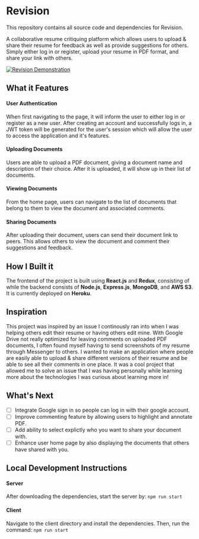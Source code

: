 # Revision

This repository contains all source code and dependencies for Revision.

A collaborative resume critiquing platform which allows users to upload &amp; share their resume for feedback as well as provide suggestions for others. Simply either log in or register, upload your resume in PDF format, and share your link with others.

[![Revision Demonstration](https://i.imgur.com/G5d90RD.png)](https://www.youtube.com/watch?v=dQMEcFemVak)

## What it Features ##

#### User Authentication ####
When first navigating to the page, it will inform the user to either log in or register as a new user. After creating an account and successfully logs in, a JWT token will be generated for the user's session which will allow the user to access the application and it's features.

#### Uploading Documents ####
Users are able to upload a PDF document, giving a document name and description of their choice. After it is uploaded, it will show up in their list of documents.
 
#### Viewing Documents ####
From the home page, users can navigate to the list of documents that belong to them to view the document and associated comments.
 
#### Sharing Documents ####
After uploading their document, users can send their document link to peers. This allows others to view the document and comment their suggestions and feedback.
 
## How I Built it ##
 
The frontend of the project is built using **React.js** and **Redux**, consisting of while the backend consists of **Node.js**, **Express.js**, **MongoDB**, and **AWS S3**. It is currently deployed on **Heroku**.
 
## Inspiration ##
 
This project was inspired by an issue I continously ran into when I was helping others edit their resume or having others edit mine. With Google Drive not really optimized for leaving comments on uploaded PDF documents, I often found myself having to send screenshots of my resume through Messenger to others. I wanted to make an application where people are easily able to upload &amp; share different versions of their resume and be able to see all their comments in one place. It was a cool project that allowed me to solve an issue that I was having personally while learning more about the technologies I was curious about learning more in!

## What's Next ##

- [ ] Integrate Google sign in so people can log in with their google account.
- [ ] Improve commenting feature by allowing users to highlight and annotate PDF.
- [ ] Add ability to select explictly who you want to share your document with.
- [ ] Enhance user home page by also displaying the documents that others have shared with you.
 
## Local Development Instructions ##
 
#### Server ####
After downloading the dependencies, start the server by: 
`npm run start`
 
#### Client ####
Navigate to the client directory and install the dependencies. Then, run the command:
`npm run start`

 
